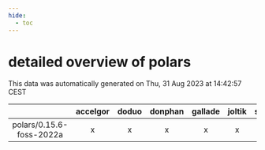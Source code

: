 ```yaml
---
hide:
  - toc
---
```


detailed overview of polars
===========================


This data was automatically generated on Thu, 31 Aug 2023 at 14:42:57 CEST  

| |accelgor|doduo|donphan|gallade|joltik|skitty|swalot|victini|
| :---: | :---: | :---: | :---: | :---: | :---: | :---: | :---: | :---: |
|polars/0.15.6-foss-2022a|x|x|x|x|x|x|x|x|
